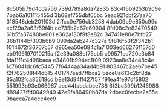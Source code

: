 8c505b79d4cda756
739d789a8da72835
83c4f6b9253b9c9e
7bab6a101115455d
3b68ef755dbf65bc
5eac921cbf27aa70
318548deb201103d
2ffcc0e756cb3258
4dab09b9e850c99d
ecf29a2a63f59f4b
cc735b2c67c60904
8fd08c2e82470549
61b5fa37480be601
e362a180f9f8e82c
347411e80e7bfd27
36b1144bf303b6b9
099da2ab247c327a
9f816f53f2f342b1
1014672f36707c57
d965ea50e084c1a7
003ed66276f157d0
eb9196197010215a
f2e39a088ef75cb5
c99571cd720c3b84
fda11f1d4d96baea
e34801b994ac1f09
0923aa8e34c48c4e
1c76041dc6fc5445
7f6444aa34ad4b91
803467c2aeb7be45
f2f762508f44d615
401747ead7ffbca2
5ece0a613c2bf8da
85a102fca85618cd
b8e13d94ff427f57
f91ea4fe97df5802
551993b93e066967
abc44fabdabce738
6f3bc399b1246988
d89427ffd0049949
42e9fa86490b87da
2dbec0fecbe2a65a
9bacca7a4ece4ec9

